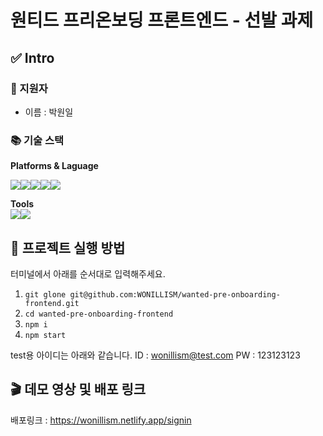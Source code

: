 # 원티드 프리온보딩 프론트엔드 - 선발 과제

## ✅ Intro

### 🌝 지원자

- 이름 : 박원일

### 📚 기술 스택

**Platforms & Laguage**

<img src="https://img.shields.io/badge/HTML5-E34F26?style=flat&logo=HTML5&logoColor=white" /><img src="https://img.shields.io/badge/CSS3-1572B6?style=flat&logo=CSS3&logoColor=white" /><img src="https://img.shields.io/badge/javascript-F7DF1E?style=flat&logo=javascript&logoColor=black" /><img src="https://img.shields.io/badge/typescript-3178C6?style=flat&logo=typescript&logoColor=white" /><img src="https://img.shields.io/badge/React-61DAFB?style=flat&logo=React&logoColor=white" />

**Tools**  
<img src="https://img.shields.io/badge/VisualStudioCode-007ACC?style=flat&logo=VisualStudioCode&logoColor=white" /><img src="https://img.shields.io/badge/GitHub-181717?style=flat&logo=GitHub&logoColor=white" />

## 🙋 프로젝트 실행 방법

터미널에서 아래를 순서대로 입력해주세요.

1. `git glone git@github.com:WONILLISM/wanted-pre-onboarding-frontend.git`
2. `cd wanted-pre-onboarding-frontend`
3. `npm i`
4. `npm start`

test용 아이디는 아래와 같습니다.
ID : wonillism@test.com
PW : 123123123

## 🎬 데모 영상 및 배포 링크

배포링크 : https://wonillism.netlify.app/signin
